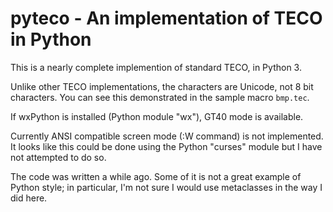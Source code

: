 # pyteco - An implementation of TECO in Python

This is a nearly complete implemention of standard TECO, in Python 3.

Unlike other TECO implementations, the characters are Unicode, not 8 bit characters.  You can see this demonstrated in the sample macro `bmp.tec`.

If wxPython is installed (Python module "wx"), GT40 mode is available. 

Currently ANSI compatible screen mode (:W command) is not implemented.  It looks like this could be done using the Python "curses" module but I have not attempted to do so.

The code was written a while ago.  Some of it is not a great example of Python style; in particular, I'm not sure I would use metaclasses in the way I did here.  

